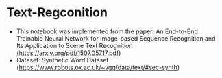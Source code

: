 # Text-Regconition

- This notebook was implemented from the paper: An End-to-End Trainable Neural Network for Image-based Sequence Recognition and Its Application to Scene Text Recognition (https://arxiv.org/pdf/1507.05717.pdf)
- Dataset: Synthetic Word Dataset (https://www.robots.ox.ac.uk/~vgg/data/text/#sec-synth)
